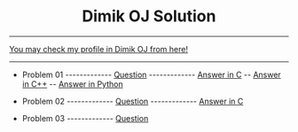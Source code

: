 <h1 align="center">Dimik OJ Solution </h1>

<hr>



[You may check my profile in Dimik OJ from here!](https://dimikoj.com/users/5231/FBA)

<hr>

 
- Problem 01 ------------- [Question](https://github.com/FahimFBA/dimikoj-solve/blob/main/Problem%2001/Question.md) ------------- [Answer in C](https://github.com/FahimFBA/dimikoj-solve/blob/main/Problem%2001/solve.c) -- [Answer in C++](https://github.com/FahimFBA/dimikoj-solve/blob/main/Problem%2001/solve.cpp) -- [Answer in Python](https://github.com/FahimFBA/dimikoj-solve/blob/main/Problem%2001/solve.py)

- Problem 02 ------------- [Question](https://github.com/FahimFBA/dimikoj-solve/blob/main/Problem%2002/Question.md) ------------- [Answer in C](https://github.com/FahimFBA/dimikoj-solve/blob/main/Problem%2002/solve.c)

- Problem 03 ------------- [Question](https://github.com/FahimFBA/dimikoj-solve/blob/main/Problem%2003/Question.md)